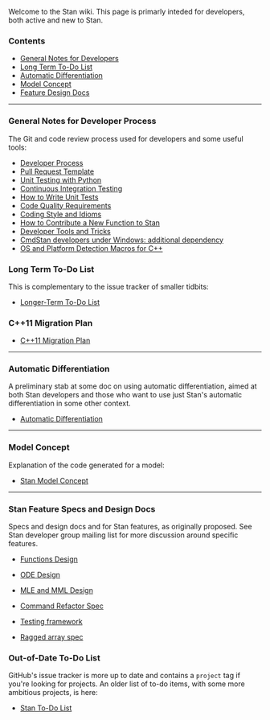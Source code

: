 Welcome to the Stan wiki. This page is primarly inteded for developers, both active and new to Stan.

### Contents
* [General Notes for Developers](#general-notes-for-developer-process)
* [Long Term To-Do List](#long-term-to-do-list)
* [Automatic Differentiation](#automatic-differentiation)
* [Model Concept](#model-concept)
* [Feature Design Docs](#stan-feature-specs-and-design-docs)

---

### General Notes for Developer Process

[//]: # (DL: Rearrange. I think it makes sense to split this section into)
[//]: # (DL:   two parts: common information to be accessed by current)
[//]: # (DL:   developers, a second part for process that's useful for )
[//]: # (DL:   new developers)

The Git and code review process used for developers and some useful tools:

* [Developer Process](wiki/Developer-Process)
* [Pull Request Template](wiki/Pull-Request-Template)
* [Unit Testing with Python](wiki/Testing-Stan-using-Gnu-Make-and-Python)
* [Continuous Integration Testing](wiki/Continuous-Integration)
* [How to Write Unit Tests](wiki/How-to-Write-Unit-Tests-with-GoogleTest)
* [Code Quality Requirements](wiki/Code-Quality)
* [Coding Style and Idioms](wiki/Coding-Style-and-Idioms)
* [How to Contribute a New Function to Stan](wiki/Contributing-New-Functions-to-Stan)
* [Developer Tools and Tricks](wiki/Developer-Tricks)
* [CmdStan developers under Windows: additional dependency](wiki/CmdStan-developers-under-Windows:-additional-dependency)
* [OS and Platform Detection Macros for C++](wiki/Compiler-and-OS-Detection-Macros-for-Cpp)

### Long Term To-Do List

This is complementary to the issue tracker of smaller tidbits:

* [Longer-Term To-Do List](wiki/Longer-Term-To-Do-List)

### C++11 Migration Plan

* [C++11 Migration Plan](wiki/Cpp11-Upgrade)

---

### Automatic Differentiation

A preliminary stab at some doc on using automatic differentiation, aimed at both Stan developers and those who want to use just Stan's automatic differentiation in some other context. 

* [Automatic Differentiation](wiki/Automatic-Differentiation-API)

---

### Model Concept

Explanation of the code generated for a model:

* [Stan Model Concept](wiki/Model-Concept) 

---

### Stan Feature Specs and Design Docs

Specs and design docs and for Stan features, as originally proposed.  See Stan developer group mailing list for more discussion around specific features.

* [Functions Design](wiki/Function-Syntax-and-Semantics-Design)

* [ODE Design](wiki/ODE-Integrator-Support)

* [MLE and MML Design](wiki/MLE-and-MML-Design)

* [Command Refactor Spec](wiki/Stan-API-Refactor)

* [Testing framework](wiki/Testing-framework)

* [Ragged array spec](wiki/Ragged-array-spec)

### Out-of-Date To-Do List

GitHub's issue tracker is more up to date and contains a `project` tag if you're looking for projects. An older list of to-do items, with some more ambitious projects, is here:

* [Stan To-Do List](wiki/To-Do-List)